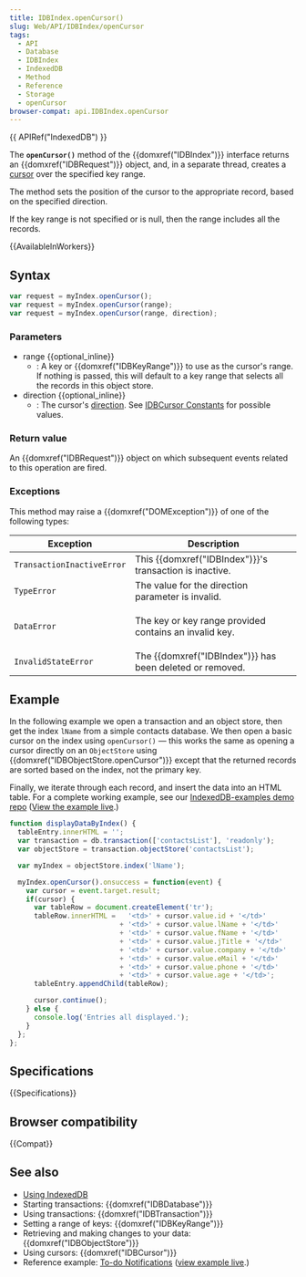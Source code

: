 ```yaml
---
title: IDBIndex.openCursor()
slug: Web/API/IDBIndex/openCursor
tags:
  - API
  - Database
  - IDBIndex
  - IndexedDB
  - Method
  - Reference
  - Storage
  - openCursor
browser-compat: api.IDBIndex.openCursor
---
```

{{ APIRef("IndexedDB") }}

The **`openCursor()`** method of the {{domxref("IDBIndex")}}
interface returns an {{domxref("IDBRequest")}} object, and, in a separate thread,
creates a [cursor](/en-US/docs/Web/API/IndexedDB_API/Basic_Terminology#cursor) over the specified key
range.

The method sets the position of the cursor to the appropriate record, based on the
specified direction.

If the key range is not specified or is null, then the range includes all the records.

{{AvailableInWorkers}}

## Syntax

```js
var request = myIndex.openCursor();
var request = myIndex.openCursor(range);
var request = myIndex.openCursor(range, direction);
```

### Parameters

- range {{optional_inline}}
  - : A key or {{domxref("IDBKeyRange")}} to use as the cursor's range. If nothing is
    passed, this will default to a key range that selects all the records in this object
    store.
- direction {{optional_inline}}
  - : The cursor's [direction](/en-US/docs/Web/API/IDBCursor#constants). See [IDBCursor Constants](/en-US/docs/Web/API/IDBCursor#constants) for possible
    values.

### Return value

An {{domxref("IDBRequest")}} object on which subsequent events related to this
operation are fired.

### Exceptions

This method may raise a {{domxref("DOMException")}} of one of the following types:

<table class="standard-table">
  <thead>
    <tr>
      <th scope="col">Exception</th>
      <th scope="col">Description</th>
    </tr>
  </thead>
  <tbody>
    <tr>
      <td><code>TransactionInactiveError</code></td>
      <td>This {{domxref("IDBIndex")}}'s transaction is inactive.</td>
    </tr>
    <tr>
      <td><code>TypeError</code></td>
      <td>The value for the direction parameter is invalid.</td>
    </tr>
    <tr>
      <td><code>DataError</code></td>
      <td><p>The key or key range provided contains an invalid key.</p></td>
    </tr>
    <tr>
      <td><code>InvalidStateError</code></td>
      <td>The {{domxref("IDBIndex")}} has been deleted or removed.</td>
    </tr>
  </tbody>
</table>

## Example

In the following example we open a transaction and an object store, then get the
index `lName` from a simple contacts database. We then open a basic cursor on
the index using `openCursor()` — this works the same as opening a cursor
directly on an `ObjectStore` using {{domxref("IDBObjectStore.openCursor")}}
except that the returned records are sorted based on the index, not the primary key.

Finally, we iterate through each record, and insert the data into an HTML table. For a
complete working example, see our [IndexedDB-examples
demo repo](https://github.com/mdn/indexeddb-examples/tree/master/idbindex) ([View the
example live](https://mdn.github.io/indexeddb-examples/idbindex).)

```js
function displayDataByIndex() {
  tableEntry.innerHTML = '';
  var transaction = db.transaction(['contactsList'], 'readonly');
  var objectStore = transaction.objectStore('contactsList');

  var myIndex = objectStore.index('lName');

  myIndex.openCursor().onsuccess = function(event) {
    var cursor = event.target.result;
    if(cursor) {
      var tableRow = document.createElement('tr');
      tableRow.innerHTML =   '<td>' + cursor.value.id + '</td>'
                           + '<td>' + cursor.value.lName + '</td>'
                           + '<td>' + cursor.value.fName + '</td>'
                           + '<td>' + cursor.value.jTitle + '</td>'
                           + '<td>' + cursor.value.company + '</td>'
                           + '<td>' + cursor.value.eMail + '</td>'
                           + '<td>' + cursor.value.phone + '</td>'
                           + '<td>' + cursor.value.age + '</td>';
      tableEntry.appendChild(tableRow);

      cursor.continue();
    } else {
      console.log('Entries all displayed.');
    }
  };
};
```

## Specifications

{{Specifications}}

## Browser compatibility

{{Compat}}

## See also

- [Using IndexedDB](/en-US/docs/Web/API/IndexedDB_API/Using_IndexedDB)
- Starting transactions: {{domxref("IDBDatabase")}}
- Using transactions: {{domxref("IDBTransaction")}}
- Setting a range of keys: {{domxref("IDBKeyRange")}}
- Retrieving and making changes to your data: {{domxref("IDBObjectStore")}}
- Using cursors: {{domxref("IDBCursor")}}
- Reference example: [To-do
  Notifications](https://github.com/mdn/to-do-notifications/tree/gh-pages) ([view example live](https://mdn.github.io/to-do-notifications/).)
